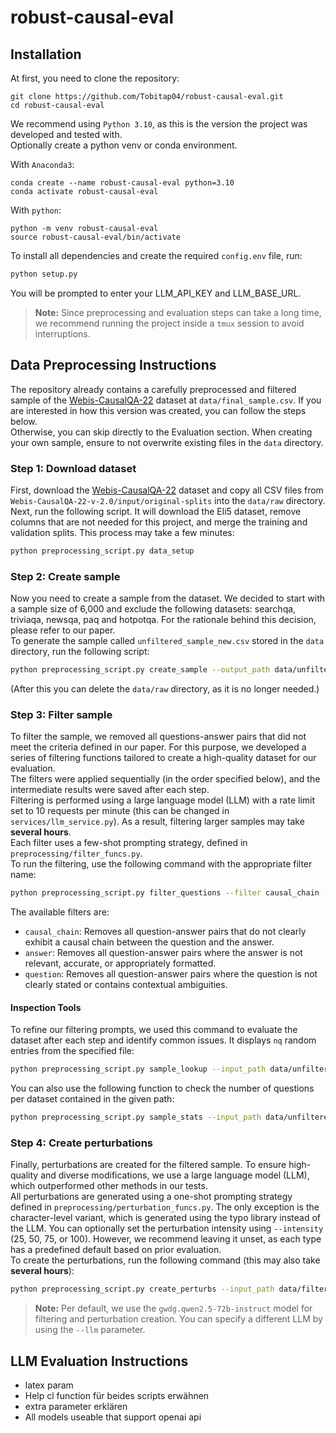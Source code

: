 # robust-causal-eval
## Installation


At first, you need to clone the repository:
```
git clone https://github.com/Tobitap04/robust-causal-eval.git
cd robust-causal-eval
```

We recommend using `Python 3.10`, as this is the version the project was developed and tested with.  
Optionally create a python venv or conda environment. 

With `Anaconda3`:
```
conda create --name robust-causal-eval python=3.10 
conda activate robust-causal-eval
```

With `python`:
```
python -m venv robust-causal-eval
source robust-causal-eval/bin/activate
```

To install all dependencies and create the required `config.env` file, run:
```bash
python setup.py
```
You will be prompted to enter your LLM_API_KEY and LLM_BASE_URL.

> **Note:** Since preprocessing and evaluation steps can take a long time, we recommend running the project inside a `tmux` session to avoid interruptions.

## Data Preprocessing Instructions
The repository already contains a carefully preprocessed and filtered sample of the [Webis-CausalQA-22](https://webis.de/data/webis-causalqa-22.html) dataset at `data/final_sample.csv`. If you are interested in how this version was created, you can follow the steps below.  
Otherwise, you can skip directly to the Evaluation section. When creating your own sample, ensure to not overwrite existing files in the `data` directory.
### Step 1: Download dataset
First, download the [Webis-CausalQA-22](https://webis.de/data/webis-causalqa-22.html) dataset and copy all CSV files from `Webis-CausalQA-22-v-2.0/input/original-splits` into the `data/raw` directory.  
Next, run the following script. It will download the Eli5 dataset, remove columns that are not needed for this project, and merge the training and validation splits. This process may take a few minutes:
```bash
python preprocessing_script.py data_setup
```
### Step 2: Create sample
Now you need to create a sample from the dataset. We decided to start with a sample size of 6,000 and exclude the following datasets: searchqa, triviaqa, newsqa, paq and hotpotqa. For the rationale behind this decision, please refer to our paper.  
To generate the sample called `unfiltered_sample_new.csv` stored in the `data` directory, run the following script:
```bash
python preprocessing_script.py create_sample --output_path data/unfiltered_sample_new.csv --exclude searchqa triviaqa newsqa hotpotqa paq --nq 6000
```
(After this you can delete the `data/raw` directory, as it is no longer needed.)

### Step 3: Filter sample
To filter the sample, we removed all questions-answer pairs that did not meet the criteria defined in our paper. For this purpose, we developed a series of filtering functions tailored to create a high-quality dataset for our evaluation.  
The filters were applied sequentially (in the order specified below), and the intermediate results were saved after each step.  
Filtering is performed using a large language model (LLM) with a rate limit set to 10 requests per minute (this can be changed in `services/llm_service.py`). As a result, filtering larger samples may take **several hours**.  
Each filter uses a few-shot prompting strategy, defined in `preprocessing/filter_funcs.py`.  
To run the filtering, use the following command with the appropriate filter name:
```bash
python preprocessing_script.py filter_questions --filter causal_chain --input_path data/unfiltered_sample_new.csv --output_path data/filtered_01_causal_chain_new.csv
```
The available filters are:
- `causal_chain`: Removes all question-answer pairs that do not clearly exhibit a causal chain between the question and the answer.
- `answer`: Removes all question-answer pairs where the answer is not relevant, accurate, or appropriately formatted.
- `question`: Removes all question-answer pairs where the question is not clearly stated or contains contextual ambiguities.

#### Inspection Tools
To refine our filtering prompts, we used this command to evaluate the dataset after each step and identify common issues. It displays `nq` random entries from the specified file:
```bash
python preprocessing_script.py sample_lookup --input_path data/unfiltered_sample_new.csv --nq 100
```
You can also use the following function to check the number of questions per dataset contained in the given path:
```bash
python preprocessing_script.py sample_stats --input_path data/unfiltered_sample_new.csv
```
### Step 4: Create perturbations
Finally, perturbations are created for the filtered sample. To ensure high-quality and diverse modifications, we use a large language model (LLM), which outperformed other methods in our tests.  
All perturbations are generated using a one-shot prompting strategy defined in `preprocessing/perturbation_funcs.py`. The only exception is the character-level variant, which is generated using the typo library instead of the LLM.
You can optionally set the perturbation intensity using `--intensity` (25, 50, 75, or 100). However, we recommend leaving it unset, as each type has a predefined default based on prior evaluation.  
To create the perturbations, run the following command (this may also take **several hours**):
```bash
python preprocessing_script.py create_perturbs --input_path data/filtered_03_question_new.csv --output_path data/final_sample_new.csv
```

> **Note:** Per default, we use the `gwdg.qwen2.5-72b-instruct` model for filtering and perturbation creation. You can specify a different LLM by using the `--llm` parameter.  

## LLM Evaluation Instructions

- latex param
- Help cl function für beides scripts erwähnen
- extra parameter erklären
- All models useable that support openai api